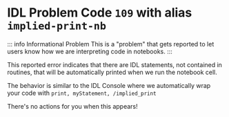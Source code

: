 # IDL Problem Code `109` with alias `implied-print-nb`

<!--@include: ./severity/disable_problem.md-->

::: info Informational Problem
This is a "problem" that gets reported to let users know how we are interpreting code in notebooks.
:::

This reported error indicates that there are IDL statements, not contained in routines, that will be automatically printed when we run the notebook cell.

The behavior is similar to the IDL Console where we automatically wrap your code with `print, myStatement, /implied_print`

There's no actions for you when this appears!
